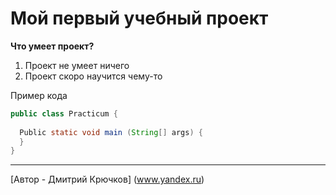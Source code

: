 # Мой первый учебный проект

**Что умеет проект?**

1. Проект не умеет ничего
2. Проект скоро научится чему-то

Пример кода

```java
public class Practicum {
 
  Public static void main (String[] args) {
  }
}
```

________________________________________

[Автор - Дмитрий Крючков] (www.yandex.ru)

